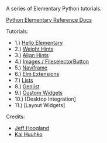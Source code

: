 A series of Elementary Python tutorials.

[Python Elementary Reference Docs](https://build.enlightenment.org/job/base_pyefl_build/lastSuccessfulBuild/artifact/build/sphinx/html/index.html)

Tutorials:
- 1.) [Hello Elementary](http://it.toolbox.com/blogs/enlightenment/pyefl-tutorial-1-hello-elementary-65743)
- 2.) [Weight Hints](http://it.toolbox.com/blogs/enlightenment/pyefl-tutorial-2-weight-hints-65905)
- 3.) [Align Hints](http://it.toolbox.com/blogs/enlightenment/pyefl-tutorial-3-align-hints-66348)
- 4.) [Images / FileselectorButton](http://it.toolbox.com/blogs/enlightenment/pyefl-tutorial-4-displaying-images-66459)
- 5.) [Naviframe](http://it.toolbox.com/blogs/enlightenment/pyefl-tutorial-5-naviframe-68138)
- 6.) [Elm Extensions](http://it.toolbox.com/blogs/enlightenment/pyefl-tutorial-6-elmextensions-70278)
- 7.) [Lists](http://it.toolbox.com/blogs/enlightenment/pyefl-tutorial-7-lists-70387)
- 8.) [Genlist](http://it.toolbox.com/blogs/enlightenment/pyefl-tutorial-8-genlist-70590)
- 9.) [Custom Widgets](http://it.toolbox.com/blogs/enlightenment/pyefl-tutorial-9-custom-elementary-widgets-71246)
- 10.) [Desktop Integration]
- 11.) [Layout Widgets] 

Credits: 
- [Jeff Hoogland](http://www.jeffhoogland.com/)
- [Kai Huuhko](https://github.com/kaihu)

